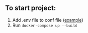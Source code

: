 ## To start project:
1. Add .env file to conf file ([example](env-example))
2. Run `docker-compose up --build`